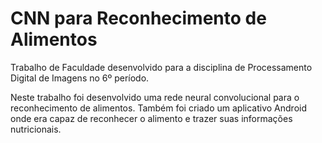 # CNN para Reconhecimento de Alimentos
 Trabalho de Faculdade desenvolvido para a disciplina de Processamento Digital de Imagens no 6º período.
 
 Neste trabalho foi desenvolvido uma rede neural convolucional para o reconhecimento de alimentos. Também foi criado um aplicativo Android onde era capaz de reconhecer o alimento e trazer suas informações nutricionais.
